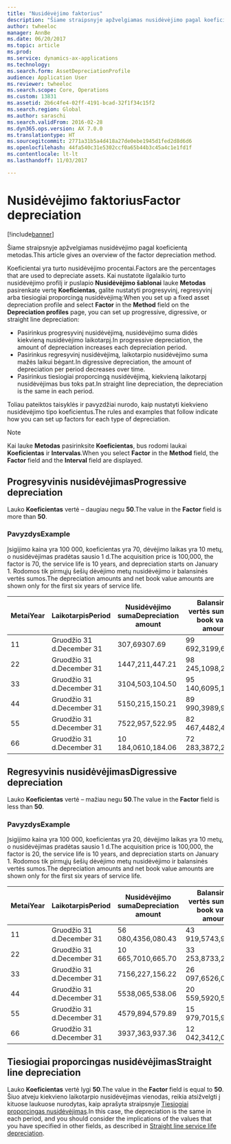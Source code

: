 ```yaml
---
title: "Nusidėvėjimo faktorius"
description: "Šiame straipsnyje apžvelgiamas nusidėvėjimo pagal koeficientą metodas."
author: twheeloc
manager: AnnBe
ms.date: 06/20/2017
ms.topic: article
ms.prod: 
ms.service: dynamics-ax-applications
ms.technology: 
ms.search.form: AssetDepreciationProfile
audience: Application User
ms.reviewer: twheeloc
ms.search.scope: Core, Operations
ms.custom: 13831
ms.assetid: 2b6c4fe4-02ff-4191-bcad-32f1f34c15f2
ms.search.region: Global
ms.author: saraschi
ms.search.validFrom: 2016-02-28
ms.dyn365.ops.version: AX 7.0.0
ms.translationtype: HT
ms.sourcegitcommit: 2771a31b5a4d418a27de0ebe1945d1fed2d8d6d6
ms.openlocfilehash: 44fa540c31e5302ccf0a65b44b3c45a4c1e1fd1f
ms.contentlocale: lt-lt
ms.lasthandoff: 11/03/2017

---
```


# <a name="factor-depreciation"></a><span data-ttu-id="6a4ab-103">Nusidėvėjimo faktorius</span><span class="sxs-lookup"><span data-stu-id="6a4ab-103">Factor depreciation</span></span>

[!include[banner](../includes/banner.md)]


<span data-ttu-id="6a4ab-104">Šiame straipsnyje apžvelgiamas nusidėvėjimo pagal koeficientą metodas.</span><span class="sxs-lookup"><span data-stu-id="6a4ab-104">This article gives an overview of the factor depreciation method.</span></span>

<span data-ttu-id="6a4ab-105">Koeficientai yra turto nusidėvėjimo procentai.</span><span class="sxs-lookup"><span data-stu-id="6a4ab-105">Factors are the percentages that are used to depreciate assets.</span></span> <span data-ttu-id="6a4ab-106">Kai nustatote ilgalaikio turto nusidėvėjimo profilį ir puslapio **Nusidėvėjimo šablonai** lauke **Metodas** pasirenkate vertę  **Koeficientas**, galite nustatyti progresyvinį, regresyvinį arba tiesiogiai proporcingą nusidėvėjimą:</span><span class="sxs-lookup"><span data-stu-id="6a4ab-106">When you set up a fixed asset depreciation profile and select **Factor** in the **Method** field on the **Depreciation profiles** page, you can set up progressive, digressive, or straight line depreciation:</span></span>

-   <span data-ttu-id="6a4ab-107">Pasirinkus progresyvinį nusidėvėjimą, nusidėvėjimo suma didės kiekvieną nusidėvėjimo laikotarpį.</span><span class="sxs-lookup"><span data-stu-id="6a4ab-107">In progressive depreciation, the amount of depreciation increases each depreciation period.</span></span>
-   <span data-ttu-id="6a4ab-108">Pasirinkus regresyvinį nusidėvėjimą, laikotarpio nusidėvėjimo suma mažės laikui bėgant.</span><span class="sxs-lookup"><span data-stu-id="6a4ab-108">In digressive depreciation, the amount of depreciation per period decreases over time.</span></span>
-   <span data-ttu-id="6a4ab-109">Pasirinkus tiesiogiai proporcingą nusidėvėjimą, kiekvieną laikotarpį nusidėvėjimas bus toks pat.</span><span class="sxs-lookup"><span data-stu-id="6a4ab-109">In straight line depreciation, the depreciation is the same in each period.</span></span>

<span data-ttu-id="6a4ab-110">Toliau pateiktos taisyklės ir pavyzdžiai nurodo, kaip nustatyti kiekvieno nusidėvėjimo tipo koeficientus.</span><span class="sxs-lookup"><span data-stu-id="6a4ab-110">The rules and examples that follow indicate how you can set up factors for each type of depreciation.</span></span> 

> [!NOTE] 
> <span data-ttu-id="6a4ab-111">Kai lauke **Metodas** pasirinksite **Koeficientas**, bus rodomi laukai **Koeficientas** ir **Intervalas**.</span><span class="sxs-lookup"><span data-stu-id="6a4ab-111">When you select **Factor** in the **Method** field, the **Factor** field and the **Interval** field are displayed.</span></span>

## <a name="progressive-depreciation"></a><span data-ttu-id="6a4ab-112">Progresyvinis nusidėvėjimas</span><span class="sxs-lookup"><span data-stu-id="6a4ab-112">Progressive depreciation</span></span>
<span data-ttu-id="6a4ab-113">Lauko **Koeficientas** vertė – daugiau negu **50**.</span><span class="sxs-lookup"><span data-stu-id="6a4ab-113">The value in the **Factor** field is more than **50**.</span></span>

### <a name="example"></a><span data-ttu-id="6a4ab-114">Pavyzdys</span><span class="sxs-lookup"><span data-stu-id="6a4ab-114">Example</span></span>

<span data-ttu-id="6a4ab-115">Įsigijimo kaina yra 100 000, koeficientas yra 70, dėvėjimo laikas yra 10 metų, o nusidėvėjimas pradėtas sausio 1 d.</span><span class="sxs-lookup"><span data-stu-id="6a4ab-115">The acquisition price is 100,000, the factor is 70, the service life is 10 years, and depreciation starts on January 1.</span></span> <span data-ttu-id="6a4ab-116">Rodomos tik pirmųjų šešių dėvėjimo metų nusidėvėjimo ir balansinės vertės sumos.</span><span class="sxs-lookup"><span data-stu-id="6a4ab-116">The depreciation amounts and net book value amounts are shown only for the first six years of service life.</span></span>

| <span data-ttu-id="6a4ab-117">Metai</span><span class="sxs-lookup"><span data-stu-id="6a4ab-117">Year</span></span> | <span data-ttu-id="6a4ab-118">Laikotarpis</span><span class="sxs-lookup"><span data-stu-id="6a4ab-118">Period</span></span>      | <span data-ttu-id="6a4ab-119">Nusidėvėjimo suma</span><span class="sxs-lookup"><span data-stu-id="6a4ab-119">Depreciation amount</span></span> | <span data-ttu-id="6a4ab-120">Balansinės vertės suma</span><span class="sxs-lookup"><span data-stu-id="6a4ab-120">Net book value amount</span></span> |
|------|-------------|---------------------|-----------------------|
| <span data-ttu-id="6a4ab-121">1</span><span class="sxs-lookup"><span data-stu-id="6a4ab-121">1</span></span>    | <span data-ttu-id="6a4ab-122">Gruodžio 31 d.</span><span class="sxs-lookup"><span data-stu-id="6a4ab-122">December 31</span></span> | <span data-ttu-id="6a4ab-123">307,69</span><span class="sxs-lookup"><span data-stu-id="6a4ab-123">307.69</span></span>              | <span data-ttu-id="6a4ab-124">99 692,31</span><span class="sxs-lookup"><span data-stu-id="6a4ab-124">99,692.31</span></span>             |
| <span data-ttu-id="6a4ab-125">2</span><span class="sxs-lookup"><span data-stu-id="6a4ab-125">2</span></span>    | <span data-ttu-id="6a4ab-126">Gruodžio 31 d.</span><span class="sxs-lookup"><span data-stu-id="6a4ab-126">December 31</span></span> | <span data-ttu-id="6a4ab-127">1447,21</span><span class="sxs-lookup"><span data-stu-id="6a4ab-127">1,447.21</span></span>            | <span data-ttu-id="6a4ab-128">98 245,10</span><span class="sxs-lookup"><span data-stu-id="6a4ab-128">98,245.10</span></span>             |
| <span data-ttu-id="6a4ab-129">3</span><span class="sxs-lookup"><span data-stu-id="6a4ab-129">3</span></span>    | <span data-ttu-id="6a4ab-130">Gruodžio 31 d.</span><span class="sxs-lookup"><span data-stu-id="6a4ab-130">December 31</span></span> | <span data-ttu-id="6a4ab-131">3104,50</span><span class="sxs-lookup"><span data-stu-id="6a4ab-131">3,104.50</span></span>            | <span data-ttu-id="6a4ab-132">95 140,60</span><span class="sxs-lookup"><span data-stu-id="6a4ab-132">95,140.60</span></span>             |
| <span data-ttu-id="6a4ab-133">4</span><span class="sxs-lookup"><span data-stu-id="6a4ab-133">4</span></span>    | <span data-ttu-id="6a4ab-134">Gruodžio 31 d.</span><span class="sxs-lookup"><span data-stu-id="6a4ab-134">December 31</span></span> | <span data-ttu-id="6a4ab-135">5150,21</span><span class="sxs-lookup"><span data-stu-id="6a4ab-135">5,150.21</span></span>            | <span data-ttu-id="6a4ab-136">89 990,39</span><span class="sxs-lookup"><span data-stu-id="6a4ab-136">89,990.39</span></span>             |
| <span data-ttu-id="6a4ab-137">5</span><span class="sxs-lookup"><span data-stu-id="6a4ab-137">5</span></span>    | <span data-ttu-id="6a4ab-138">Gruodžio 31 d.</span><span class="sxs-lookup"><span data-stu-id="6a4ab-138">December 31</span></span> | <span data-ttu-id="6a4ab-139">7522,95</span><span class="sxs-lookup"><span data-stu-id="6a4ab-139">7,522.95</span></span>            | <span data-ttu-id="6a4ab-140">82 467,44</span><span class="sxs-lookup"><span data-stu-id="6a4ab-140">82,467.44</span></span>             |
| <span data-ttu-id="6a4ab-141">6</span><span class="sxs-lookup"><span data-stu-id="6a4ab-141">6</span></span>    | <span data-ttu-id="6a4ab-142">Gruodžio 31 d.</span><span class="sxs-lookup"><span data-stu-id="6a4ab-142">December 31</span></span> | <span data-ttu-id="6a4ab-143">10 184,06</span><span class="sxs-lookup"><span data-stu-id="6a4ab-143">10,184.06</span></span>           | <span data-ttu-id="6a4ab-144">72 283,38</span><span class="sxs-lookup"><span data-stu-id="6a4ab-144">72,283.38</span></span>             |

## <a name="digressive-depreciation"></a><span data-ttu-id="6a4ab-145">Regresyvinis nusidėvėjimas</span><span class="sxs-lookup"><span data-stu-id="6a4ab-145">Digressive depreciation</span></span>
<span data-ttu-id="6a4ab-146">Lauko **Koeficientas** vertė – mažiau negu **50**.</span><span class="sxs-lookup"><span data-stu-id="6a4ab-146">The value in the **Factor** field is less than **50**.</span></span>

### <a name="example"></a><span data-ttu-id="6a4ab-147">Pavyzdys</span><span class="sxs-lookup"><span data-stu-id="6a4ab-147">Example</span></span>

<span data-ttu-id="6a4ab-148">Įsigijimo kaina yra 100 000, koeficientas yra 20, dėvėjimo laikas yra 10 metų, o nusidėvėjimas pradėtas sausio 1 d.</span><span class="sxs-lookup"><span data-stu-id="6a4ab-148">The acquisition price is 100,000, the factor is 20, the service life is 10 years, and depreciation starts on January 1.</span></span> <span data-ttu-id="6a4ab-149">Rodomos tik pirmųjų šešių dėvėjimo metų nusidėvėjimo ir balansinės vertės sumos.</span><span class="sxs-lookup"><span data-stu-id="6a4ab-149">The depreciation amounts and net book value amounts are shown only for the first six years of service life.</span></span>

| <span data-ttu-id="6a4ab-150">Metai</span><span class="sxs-lookup"><span data-stu-id="6a4ab-150">Year</span></span> | <span data-ttu-id="6a4ab-151">Laikotarpis</span><span class="sxs-lookup"><span data-stu-id="6a4ab-151">Period</span></span>      | <span data-ttu-id="6a4ab-152">Nusidėvėjimo suma</span><span class="sxs-lookup"><span data-stu-id="6a4ab-152">Depreciation amount</span></span> | <span data-ttu-id="6a4ab-153">Balansinės vertės suma</span><span class="sxs-lookup"><span data-stu-id="6a4ab-153">Net book value amount</span></span> |
|------|-------------|---------------------|-----------------------|
| <span data-ttu-id="6a4ab-154">1</span><span class="sxs-lookup"><span data-stu-id="6a4ab-154">1</span></span>    | <span data-ttu-id="6a4ab-155">Gruodžio 31 d.</span><span class="sxs-lookup"><span data-stu-id="6a4ab-155">December 31</span></span> | <span data-ttu-id="6a4ab-156">56 080,43</span><span class="sxs-lookup"><span data-stu-id="6a4ab-156">56,080.43</span></span>           | <span data-ttu-id="6a4ab-157">43 919,57</span><span class="sxs-lookup"><span data-stu-id="6a4ab-157">43,919.57</span></span>             |
| <span data-ttu-id="6a4ab-158">2</span><span class="sxs-lookup"><span data-stu-id="6a4ab-158">2</span></span>    | <span data-ttu-id="6a4ab-159">Gruodžio 31 d.</span><span class="sxs-lookup"><span data-stu-id="6a4ab-159">December 31</span></span> | <span data-ttu-id="6a4ab-160">10 665,70</span><span class="sxs-lookup"><span data-stu-id="6a4ab-160">10,665.70</span></span>           | <span data-ttu-id="6a4ab-161">33 253,87</span><span class="sxs-lookup"><span data-stu-id="6a4ab-161">33,253.87</span></span>             |
| <span data-ttu-id="6a4ab-162">3</span><span class="sxs-lookup"><span data-stu-id="6a4ab-162">3</span></span>    | <span data-ttu-id="6a4ab-163">Gruodžio 31 d.</span><span class="sxs-lookup"><span data-stu-id="6a4ab-163">December 31</span></span> | <span data-ttu-id="6a4ab-164">7156,22</span><span class="sxs-lookup"><span data-stu-id="6a4ab-164">7,156.22</span></span>            | <span data-ttu-id="6a4ab-165">26 097,65</span><span class="sxs-lookup"><span data-stu-id="6a4ab-165">26,097.65</span></span>             |
| <span data-ttu-id="6a4ab-166">4</span><span class="sxs-lookup"><span data-stu-id="6a4ab-166">4</span></span>    | <span data-ttu-id="6a4ab-167">Gruodžio 31 d.</span><span class="sxs-lookup"><span data-stu-id="6a4ab-167">December 31</span></span> | <span data-ttu-id="6a4ab-168">5538,06</span><span class="sxs-lookup"><span data-stu-id="6a4ab-168">5,538.06</span></span>            | <span data-ttu-id="6a4ab-169">20 559,59</span><span class="sxs-lookup"><span data-stu-id="6a4ab-169">20,559.59</span></span>             |
| <span data-ttu-id="6a4ab-170">5</span><span class="sxs-lookup"><span data-stu-id="6a4ab-170">5</span></span>    | <span data-ttu-id="6a4ab-171">Gruodžio 31 d.</span><span class="sxs-lookup"><span data-stu-id="6a4ab-171">December 31</span></span> | <span data-ttu-id="6a4ab-172">4579,89</span><span class="sxs-lookup"><span data-stu-id="6a4ab-172">4,579.89</span></span>            | <span data-ttu-id="6a4ab-173">15 979,70</span><span class="sxs-lookup"><span data-stu-id="6a4ab-173">15,979.70</span></span>             |
| <span data-ttu-id="6a4ab-174">6</span><span class="sxs-lookup"><span data-stu-id="6a4ab-174">6</span></span>    | <span data-ttu-id="6a4ab-175">Gruodžio 31 d.</span><span class="sxs-lookup"><span data-stu-id="6a4ab-175">December 31</span></span> | <span data-ttu-id="6a4ab-176">3937,36</span><span class="sxs-lookup"><span data-stu-id="6a4ab-176">3,937.36</span></span>            | <span data-ttu-id="6a4ab-177">12 042,34</span><span class="sxs-lookup"><span data-stu-id="6a4ab-177">12,042.34</span></span>             |

## <a name="straight-line-depreciation"></a><span data-ttu-id="6a4ab-178">Tiesiogiai proporcingas nusidėvėjimas</span><span class="sxs-lookup"><span data-stu-id="6a4ab-178">Straight line depreciation</span></span>
<span data-ttu-id="6a4ab-179">Lauko **Koeficientas** vertė lygi **50**.</span><span class="sxs-lookup"><span data-stu-id="6a4ab-179">The value in the **Factor** field is equal to **50**.</span></span> <span data-ttu-id="6a4ab-180">Šiuo atveju kiekvieno laikotarpio nusidėvėjimas vienodas, reikia atsižvelgti į kituose laukuose nurodytas, kaip aprašyta straipsnyje [Tiesiogiai proporcingas nusidėvėjimas](straight-line-service-life-depreciation.md).</span><span class="sxs-lookup"><span data-stu-id="6a4ab-180">In this case, the depreciation is the same in each period, and you should consider the implications of the values that you have specified in other fields, as described in [Straight line service life depreciation](straight-line-service-life-depreciation.md).</span></span>




